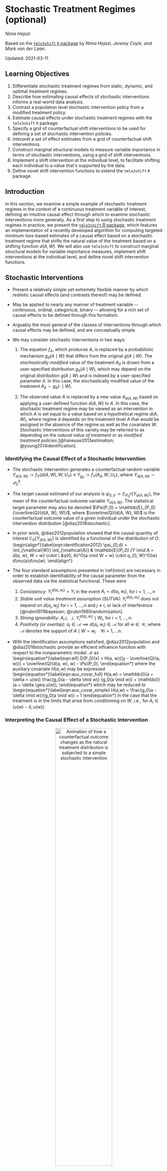 # Stochastic Treatment Regimes (optional)

_Nima Hejazi_

Based on the [`tmle3shift` `R` package](https://github.com/tlverse/tmle3shift)
by _Nima Hejazi, Jeremy Coyle, and Mark van der Laan_.

Updated: 2021-03-11

## Learning Objectives

1. Differentiate stochastic treatment regimes from static, dynamic, and optimal
   treatment regimes.
2. Describe how estimating causal effects of stochastic interventions informs a
   real-world data analysis.
3. Contrast a population level stochastic intervention policy from a modified
   treatment policy.
4. Estimate causal effects under stochastic treatment regimes with the
   `tmle3shift` `R` package.
5. Specify a grid of counterfactual shift interventions to be used for defining
   a set of stochastic intervention policies.
6. Interpret a set of effect estimates from a grid of counterfactual shift
   interventions.
7. Construct marginal structural models to measure variable importance in terms
   of stochastic interventions, using a grid of shift interventions.
8. Implement a shift intervention at the individual level, to facilitate
   shifting each individual to a value that's supported by the data.
9. Define novel shift intervention functions to extend the `tmle3shift` `R`
   package.

## Introduction

In this section, we examine a simple example of stochastic treatment regimes in
the context of a continuous treatment variable of interest, defining an
intuitive causal effect through which to examine stochastic interventions more
generally. As a first step to using stochastic
treatment regimes in practice, we present the [`tmle3shift` R
package](https://github.com/tlverse/tmle3shift), which features an
implementation of a recently developed algorithm for computing targeted minimum
loss-based estimates of a causal effect based on a stochastic treatment regime
that shifts the natural value of the treatment based on a shifting function
$d(A,W)$. We will also use `tmle3shift` to construct marginal structural models
for variable importance measures, implement shift interventions at the
individual level, and define novel shift intervention functions.

## Stochastic Interventions

* Present a relatively simple yet extremely flexible manner by which _realistic_
  causal effects (and contrasts thereof) may be defined.
* May be applied to nearly any manner of treatment variable -- continuous,
  ordinal, categorical, binary -- allowing for a rich set of causal effects to
  be defined through this formalism.
* Arguably the most general of the classes of interventions through which causal
  effects may be defined, and are conceptually simple.

* We may consider stochastic interventions in two ways:

  1. The equation $f_A$, which produces $A$, is replaced by a probabilistic
     mechanism $g_{\delta}(A \mid W)$ that differs from the original $g(A \mid
     W)$. The _stochastically modified_ value of the treatment $A_{\delta}$ is
     drawn from a user-specified distribution $g_\delta(A \mid W)$, which may
     depend on the original distribution $g(A \mid W)$ and is indexed by a
     user-specified parameter $\delta$. In this case, the stochastically
     modified value of the treatment $A_{\delta} \sim g_{\delta}(\cdot \mid W)$.

  2. The observed value $A$ is replaced by a new value $A_{d(A,W)}$ based on
     applying a user-defined function $d(A,W)$ to $A$. In this case, the
     stochastic treatment regime may be viewed as an intervention in which $A$
     is set equal to a value based on a hypothetical regime $d(A, W)$, where
     regime $d$ depends on the treatment level $A$ that would be assigned in the
     absence of the regime as well as the covariates $W$. Stochastic
     interventions of this variety may be referred to as depending on the
     _natural value of treatment_ or as _modified treatment policies_
     [@haneuse2013estimation; @young2014identification].

### Identifying the Causal Effect of a Stochastic Intervention

* The stochastic intervention generates a counterfactual random variable
  $Y_{d(A,W)} := f_Y(d(A,W), W, U_Y) \equiv Y_{g_{\delta}} := f_Y(A_{\delta},
  W, U_Y)$, where $Y_{d(A,W)} \sim \mathcal{P}_0^{\delta}$.

* The target causal estimand of our analysis is $\psi_{0, \delta} :=
  \mathbb{E}_{P_0^{\delta}}\{Y_{d(A,W)}\}$, the mean of the counterfactual
  outcome variable $Y_{d(A, W)}$. The statistical target parameter may also be
  denoted $\Psi(P_0) = \mathbb{E}_{P_0}{\overline{Q}(d(A, W), W)}$, where
  $\overline{Q}(d(A, W), W)$ is the counterfactual outcome value of a given
  individual under the stochastic intervention distribution
  [@diaz2018stochastic].

* In prior work, @diaz2012population showed that the causal quantity of interest
  $\mathbb{E}_0 \{Y_{d(A, W)}\}$ is identified by a functional of the
  distribution of $O$:
  \begin{align*}\label{eqn:identification2012}
    \psi_{0,d} = \int_{\mathcal{W}} \int_{\mathcal{A}} & \mathbb{E}_{P_0}
     \{Y \mid A = d(a, w), W = w\} \cdot \\ &q_{0, A}^O(a \mid W = w) \cdot
     q_{0, W}^O(w) d\mu(a)d\nu(w).
  \end{align*}

* The four standard assumptions presented in \ref{intro} are necessary in order
  to establish identifiability of the causal parameter from the observed data
  via the statistical functional. These were

  1. _Consistency_: $Y^{d(a_i, w_i)}_i = Y_i$ in the event $A_i = d(a_i, w_i)$,
     for $i = 1, \ldots, n$
  2. _Stable unit value treatment assumption (SUTVA)_: $Y^{d(a_i, w_i)}_i$ does
     not depend on $d(a_j, w_j)$ for $i = 1, \ldots, n$ and $j \neq i$, or lack
     of interference [@rubin1978bayesian; @rubin1980randomization].
  3. _Strong ignorability_: $A_i \perp \!\!\! \perp Y^{d(a_i, w_i)}_i \mid W_i$,
     for $i = 1, \ldots, n$.
  4. _Positivity (or overlap)_: $a_i \in \mathcal{A} \implies d(a_i, w_i) \in
     \mathcal{A}$ for all $w \in \mathcal{W}$, where $\mathcal{A}$ denotes the
     support of $A \mid W = w_i \quad \forall i = 1, \ldots n$.

* With the identification assumptions satisfied, @diaz2012population and
  @diaz2018stochastic provide an efficient influence function with respect to
  the nonparametric model $\mathcal{M}$ as
  \begin{equation*}\label{eqn:eif}
    D(P_0)(x) = H(a, w)({y - \overline{Q}(a, w)}) +
    \overline{Q}(d(a, w), w) - \Psi(P_0),
  \end{equation*}
  where the auxiliary covariate $H(a,w)$ may be expressed
  \begin{equation*}\label{eqn:aux_covar_full}
    H(a,w) = \mathbb{I}(a + \delta < u(w)) \frac{g_0(a - \delta \mid w)} {g_0(a \mid w)}
      + \mathbb{I}(a + \delta \geq u(w)),
  \end{equation*}
  which may be reduced to
  \begin{equation*}\label{eqn:aux_covar_simple}
    H(a,w) = \frac{g_0(a - \delta \mid w)}{g_0(a \mid w)} + 1
  \end{equation*}
  in the case that the treatment is in the limits that arise from conditioning
  on $W$, i.e., for $A_i \in (u(w) - \delta, u(w))$.

### Interpreting the Causal Effect of a Stochastic Intervention

<div class="figure" style="text-align: center">
<img src="img/gif/shift_animation.gif" alt="Animation of how a counterfactual outcome changes as the natural treatment distribution is subjected to a simple stochastic intervention" width="60%" />
<p class="caption">(\#fig:unnamed-chunk-1)Animation of how a counterfactual outcome changes as the natural treatment distribution is subjected to a simple stochastic intervention</p>
</div>

## Estimating the Causal Effect of a Stochastic Intervention with `tmle3shift`

We use `tmle3shift` to construct a targeted maximum likelihood (TML) estimator of
of a causal effect of a stochastic treatment regime that shifts the natural
value of the treatment based on a shifting function $d(A,W)$. We will follow
the recipe provided by @diaz2018stochastic, tailored to the `tmle3` framework:

1. Construct initial estimators $g_n$ of $g_0(A, W)$ and $Q_n$ of
   $\overline{Q}_0(A, W)$, perhaps using data-adaptive regression techniques.
2. For each observation $i$, compute an estimate $H_n(a_i, w_i)$ of the
   auxiliary covariate $H(a_i,w_i)$.
3. Estimate the parameter $\epsilon$ in the logistic regression model
   $$ \text{logit}\overline{Q}_{\epsilon, n}(a, w) =
   \text{logit}\overline{Q}_n(a, w) + \epsilon H_n(a, w),$$
   or an alternative regression model incorporating weights.
4. Compute TML estimator $\Psi_n$ of the target parameter, defining update
   $\overline{Q}_n^{\star}$ of the initial estimate
   $\overline{Q}_{n, \epsilon_n}$:
   \begin{equation*}\label{eqn:tmle}
     \Psi_n = \Psi(P_n^{\star}) = \frac{1}{n} \sum_{i = 1}^n
     \overline{Q}_n^{\star}(d(A_i, W_i), W_i).
   \end{equation*}

To start, let's load the packages we'll use and set a seed for simulation:


```r
library(tidyverse)
library(data.table)
library(sl3)
library(tmle3)
library(tmle3shift)
set.seed(429153)
```

**1. Construct initial estimators $g_n$ of $g_0(A, W)$ and $Q_n$ of
   $\overline{Q}_0(A, W)$.**

We need to estimate two components of the likelihood in order to construct a
TML estimator.

1. The outcome regression, $\hat{Q}_n$, which is a simple regression of the
   form $\mathbb{E}[Y \mid A,W]$.


```r
# learners used for conditional expectation regression
mean_learner <- Lrnr_mean$new()
fglm_learner <- Lrnr_glm_fast$new()
xgb_learner <- Lrnr_xgboost$new(nrounds = 200)
sl_regression_learner <- Lrnr_sl$new(
  learners = list(mean_learner, fglm_learner, xgb_learner)
)
```

2. The second of these is an estimate of the treatment mechanism, $\hat{g}_n$,
   i.e., the _propensity score_. In the case of a continuous intervention node
   $A$, such a quantity takes the form $p(A \mid W)$, which is a conditional
   density.  Generally speaking, conditional density estimation is a challenging
   problem that has received much attention in the literature. To estimate the
   treatment mechanism, we must make use of learning algorithms specifically
   suited to conditional density estimation; a list of such learners may be
   extracted from `sl3` by using `sl3_list_learners()`:


```r
sl3_list_learners("density")
#> [1] "Lrnr_density_discretize"     "Lrnr_density_hse"           
#> [3] "Lrnr_density_semiparametric" "Lrnr_haldensify"            
#> [5] "Lrnr_solnp_density"
```

To proceed, we'll select two of the above learners, `Lrnr_haldensify` for using
the highly adaptive lasso for conditional density estimation, based on an
algorithm given by @diaz2011super and implemented in @hejazi2020haldensify, and
semiparametric location-scale conditional density estimators implemented in the
[`sl3` package](https://github.com/tlverse/sl3). A Super Learner may be
constructed by pooling estimates from each of these modified conditional
density estimation techniques.


```r
# learners used for conditional densities (i.e., generalized propensity score)
haldensify_learner <- Lrnr_haldensify$new(
  n_bins = c(3, 5),
  lambda_seq = exp(seq(-1, -10, length = 200))
)
# semiparametric density estimator based on homoscedastic errors (HOSE)
hose_learner_xgb <- make_learner(Lrnr_density_semiparametric,
  mean_learner = xgb_learner
)
# semiparametric density estimator based on heteroscedastic errors (HESE)
hese_learner_xgb_fglm <- make_learner(Lrnr_density_semiparametric,
  mean_learner = xgb_learner,
  var_learner = fglm_learner
)
# SL for the conditional treatment density
sl_density_learner <- Lrnr_sl$new(
  learners = list(haldensify_learner, hose_learner_xgb,
                  hese_learner_xgb_fglm),
  metalearner = Lrnr_solnp_density$new()
)
```

Finally, we construct a `learner_list` object for use in constructing a TML
estimator of our target parameter of interest:


```r
Q_learner <- sl_regression_learner
g_learner <- sl_density_learner
learner_list <- list(Y = Q_learner, A = g_learner)
```

### Simulate Data


```r
# simulate simple data for tmle-shift sketch
n_obs <- 1000 # number of observations
tx_mult <- 2 # multiplier for the effect of W = 1 on the treatment

## baseline covariates -- simple, binary
W <- replicate(2, rbinom(n_obs, 1, 0.5))

## create treatment based on baseline W
A <- rnorm(n_obs, mean = tx_mult * W, sd = 1)

## create outcome as a linear function of A, W + white noise
Y <- rbinom(n_obs, 1, prob = plogis(A + W))

# organize data and nodes for tmle3
data <- data.table(W, A, Y)
setnames(data, c("W1", "W2", "A", "Y"))
node_list <- list(W = c("W1", "W2"), A = "A", Y = "Y")
head(data)
#>    W1 W2        A Y
#> 1:  1  1  3.58065 1
#> 2:  1  0  3.20718 1
#> 3:  1  1  1.03584 1
#> 4:  0  0 -0.65785 1
#> 5:  1  1  3.01990 1
#> 6:  1  1  2.78031 1
```

We now have an observed data structure (`data`) and a specification of the role
that each variable in the data set plays as the nodes in a _directed acyclic
graph_ (DAG) via _nonparametric structural equation models_ (NPSEMs).

To start, we will initialize a specification for the TMLE of our parameter of
interest (a `tmle3_Spec` in the `tlverse` nomenclature) simply by calling
`tmle_shift`. We specify the argument `shift_val = 0.5` when initializing the
`tmle3_Spec` object to communicate that we're interested in a shift of $0.5$ on
the scale of the treatment $A$ -- that is, we specify $\delta = 0.5$.


```r
# initialize a tmle specification
tmle_spec <- tmle_shift(
  shift_val = 0.5,
  shift_fxn = shift_additive,
  shift_fxn_inv = shift_additive_inv
)
```

As seen above, the `tmle_shift` specification object (like all `tmle3_Spec`
objects) does _not_ store the data for our specific analysis of interest. Later,
we'll see that passing a data object directly to the `tmle3` wrapper function,
alongside the instantiated `tmle_spec`, will serve to construct a `tmle3_Task`
object internally (see the `tmle3` documentation for details).

<!--
Note that in the initialization of the `tmle3_Spec`, we specified a shifting
function `shift_additive_bounded` (and its inverse). This shifting function
corresponds to a stochastic regime slightly more complicated than that
initially considered in @diaz2018stochastic. In particular,
`shift_additive_bounded` is encapsulates a procedure that determines an
acceptable set of shifting values for the shift $\delta$, allowing for the
observed treatment value of a given observation to be shifted if the auxiliary
covariate $H_n$ is bounded by a constant and not shifting the given observation
if this criterion does not hold. We discuss this in greater detail in the
sequel.
-->

### Targeted Estimation of Stochastic Interventions Effects


```r
tmle_fit <- tmle3(tmle_spec, data, node_list, learner_list)
#> 
#> Iter: 1 fn: 1384.3571	 Pars:  0.23160444 0.00001921 0.76837635
#> Iter: 2 fn: 1384.3571	 Pars:  0.23160449 0.00000771 0.76838780
#> solnp--> Completed in 2 iterations
tmle_fit
#> A tmle3_Fit that took 1 step(s)
#>    type         param init_est tmle_est       se   lower   upper
#> 1:  TSM E[Y_{A=NULL}]   0.8008  0.79852 0.012841 0.77335 0.82368
#>    psi_transformed lower_transformed upper_transformed
#> 1:         0.79852           0.77335           0.82368
```

The `print` method of the resultant `tmle_fit` object conveniently displays the
results from computing our TML estimator.

## Stochastic Interventions over a Grid of Counterfactual Shifts

* Consider an arbitrary scalar $\delta$ that defines a counterfactual outcome
  $\psi_n = Q_n(d(A, W), W)$, where, for simplicity, let $d(A, W) = A + \delta$.
  A simplified expression of the auxiliary covariate for the TMLE of $\psi$ is
  $H_n = \frac{g^{\star}(a \mid w)}{g(a \mid w)}$, where $g^{\star}(a \mid w)$
  defines the treatment mechanism with the stochastic intervention implemented.
  In this manner, we can specify a _grid_ of shifts $\delta$ to define a set of
  stochastic intervention policies in an _a priori_ manner.

* To ascertain whether a given choice of the shift $\delta$ is acceptable, let
  there be a bound $C(\delta) = \frac{g^{\star}(a \mid w)}{g(a \mid w)} \leq M$,
  where $g^{\star}(a \mid w)$ is a function of $\delta$ in part, and $M$ is a
  user-specified upper bound of $C(\delta)$. Then, $C(\delta)$ is a measure of
  the influence of a given observation (under a bound of the ratio of the
  conditional densities), which provides a way to limit the maximum influence of
  a given observation through a choice of the shift $\delta$.

* For the purpose of using such a shift in practice, the present software
  provides the functions `shift_additive_bounded` and
  `shift_additive_bounded_inv`, which define a variation of this shift:
  \begin{equation}
    \delta(a, w) =
      \begin{cases}
        \delta, & C(\delta) \leq M \\
        0, \text{otherwise} \\
      \end{cases},
  \end{equation}
  which corresponds to an intervention in which the natural value of treatment
  of a given observational unit is shifted by a value $\delta$ in the case that
  the ratio of the intervened density $g^{\star}(a \mid w)$ to the natural
  density $g(a \mid w)$ (that is, $C(\delta)$) does not exceed a bound $M$. In
  the case that the ratio $C(\delta)$ exceeds the bound $M$, the stochastic
  intervention policy does not apply to the given unit and they remain at their
  natural value of treatment $a$.

### Initializing `vimshift` through its `tmle3_Spec`

To start, we will initialize a specification for the TMLE of our parameter of
interest (called a `tmle3_Spec` in the `tlverse` nomenclature) simply by calling
`tmle_shift`. We specify the argument `shift_grid = seq(-1, 1, by = 1)`
when initializing the `tmle3_Spec` object to communicate that we're interested
in assessing the mean counterfactual outcome over a grid of shifts -1, 0, 1 on the scale of the treatment $A$.


```r
# what's the grid of shifts we wish to consider?
delta_grid <- seq(from = -1, to = 1, by = 1)

# initialize a tmle specification
tmle_spec <- tmle_vimshift_delta(
  shift_grid = delta_grid,
  max_shifted_ratio = 2
)
```

### Targeted Estimation of Stochastic Intervention Effects

One may walk through the step-by-step procedure for fitting the TML estimator
of the mean counterfactual outcome under each shift in the grid, using the
machinery exposed by the [`tmle3` R package](https://tlverse.org/tmle3), or
simply invoke the `tmle3` wrapper function  to fit the series of TML estimators
(one for each parameter defined by the grid delta) in a single function call.
For convenience, we choose the latter:


```r
tmle_fit <- tmle3(tmle_spec, data, node_list, learner_list)
#> 
#> Iter: 1 fn: 1385.6999	 Pars:  0.25334329 0.00004999 0.74660672
#> Iter: 2 fn: 1385.6999	 Pars:  0.25334348 0.00003044 0.74662609
#> solnp--> Completed in 2 iterations
tmle_fit
#> A tmle3_Fit that took 1 step(s)
#>          type          param init_est tmle_est        se   lower   upper
#> 1:        TSM  E[Y_{A=NULL}]  0.61655  0.61587 0.0139964 0.58844 0.64330
#> 2:        TSM  E[Y_{A=NULL}]  0.74115  0.73899 0.0138954 0.71176 0.76623
#> 3:        TSM  E[Y_{A=NULL}]  0.84916  0.84362 0.0107141 0.82262 0.86462
#> 4: MSM_linear MSM(intercept)  0.73562  0.73283 0.0120791 0.70915 0.75650
#> 5: MSM_linear     MSM(slope)  0.11631  0.11388 0.0053718 0.10335 0.12440
#>    psi_transformed lower_transformed upper_transformed
#> 1:         0.61587           0.58844           0.64330
#> 2:         0.73899           0.71176           0.76623
#> 3:         0.84362           0.82262           0.86462
#> 4:         0.73283           0.70915           0.75650
#> 5:         0.11388           0.10335           0.12440
```

_Remark_: The `print` method of the resultant `tmle_fit` object conveniently
displays the results from computing our TML estimator.

### Inference with Marginal Structural Models

Since we consider estimating the mean counterfactual outcome $\psi_n$ under
several values of the intervention $\delta$, taken from the aforementioned
$\delta$-grid, one approach for obtaining inference on a single summary measure
of these estimated quantities involves leveraging working marginal structural
models (MSMs). Summarizing the estimates $\psi_n$ through a working MSM allows
for inference on the _trend_ imposed by a $\delta$-grid to be evaluated via a
simple hypothesis test on a parameter of this working MSM. Letting
$\psi_{\delta}(P_0)$ be the mean outcome under a shift $\delta$ of the
treatment, we have $\vec{\psi}_{\delta} = (\psi_{\delta}: \delta)$ with
corresponding estimators $\vec{\psi}_{n, \delta} = (\psi_{n, \delta}: \delta)$.
Further, let $\beta(\vec{\psi}_{\delta}) = \phi((\psi_{\delta}: \delta))$. By a
straightforward application of the delta method (discussed previously), we may
write the efficient influence function of the MSM parameter $\beta$ in terms of
the EIFs of each of the corresponding point estimates. Based on this, inference
from a working MSM is rather straightforward. To wit, the limiting distribution
for $m_{\beta}(\delta)$ may be expressed $$\sqrt{n}(\beta_n - \beta_0) \to N(0,
\Sigma),$$ where $\Sigma$ is the empirical covariance matrix of
$\text{EIF}_{\beta}(O)$.


```r
tmle_fit$summary[4:5, ]
#>          type          param init_est tmle_est        se   lower  upper
#> 1: MSM_linear MSM(intercept)  0.73562  0.73283 0.0120791 0.70915 0.7565
#> 2: MSM_linear     MSM(slope)  0.11631  0.11388 0.0053718 0.10335 0.1244
#>    psi_transformed lower_transformed upper_transformed
#> 1:         0.73283           0.70915            0.7565
#> 2:         0.11388           0.10335            0.1244
```

### Directly Targeting the MSM Parameter $\beta$

Note that in the above, a working MSM is fit to the individual TML estimates of
the mean counterfactual outcome under a given value of the shift $\delta$ in
the supplied grid. The parameter of interest $\beta$ of the MSM is
asymptotically linear (and, in fact, a TML estimator) as a consequence of its
construction from individual TML estimators. In smaller samples, it may be
prudent to perform a TML estimation procedure that targets the parameter
$\beta$ directly, as opposed to constructing it from several independently
targeted TML estimates. An approach for constructing such an estimator is
proposed in the sequel.

Suppose a simple working MSM $\mathbb{E}Y_{g^0_{\delta}} = \beta_0 + \beta_1
\delta$, then a TML estimator targeting $\beta_0$ and $\beta_1$ may be
constructed as
$$\overline{Q}_{n, \epsilon}(A,W) = \overline{Q}_n(A,W) + \epsilon (H_1(g),
H_2(g),$$ for all $\delta$, where $H_1(g)$ is the auxiliary covariate for
$\beta_0$ and $H_2(g)$ is the auxiliary covariate for $\beta_1$.

To construct a targeted maximum likelihood estimator that directly targets the
parameters of the working marginal structural model, we may use the
`tmle_vimshift_msm` Spec (instead of the `tmle_vimshift_delta` Spec that
appears above):


```r
# initialize a tmle specification
tmle_msm_spec <- tmle_vimshift_msm(
  shift_grid = delta_grid,
  max_shifted_ratio = 2
)

# fit the TML estimator and examine the results
tmle_msm_fit <- tmle3(tmle_msm_spec, data, node_list, learner_list)
#> 
#> Iter: 1 fn: 1383.9032	 Pars:  0.25182819 0.00001248 0.74815933
#> Iter: 2 fn: 1383.9032	 Pars:  0.251828192 0.000007611 0.748164197
#> solnp--> Completed in 2 iterations
tmle_msm_fit
#> A tmle3_Fit that took 100 step(s)
#>          type          param init_est tmle_est        se   lower   upper
#> 1: MSM_linear MSM(intercept)  0.73688  0.73682 0.0120246 0.71326 0.76039
#> 2: MSM_linear     MSM(slope)  0.11604  0.11615 0.0053944 0.10558 0.12672
#>    psi_transformed lower_transformed upper_transformed
#> 1:         0.73682           0.71326           0.76039
#> 2:         0.11615           0.10558           0.12672
```

### Example with the WASH Benefits Data

To complete our walk through, let's turn to using stochastic interventions to
investigate the data from the WASH Benefits trial. To start, let's load the
data, convert all columns to be of class `numeric`, and take a quick look at it


```r
washb_data <- fread("https://raw.githubusercontent.com/tlverse/tlverse-data/master/wash-benefits/washb_data_subset.csv", stringsAsFactors = TRUE)
washb_data <- washb_data[!is.na(momage) & !is.na(momheight), ]
head(washb_data, 3)
#>      whz          tr fracode month aged    sex momage         momedu momheight
#> 1: -0.94 Handwashing  N06505     7  237   male     21 Primary (1-5y)    146.00
#> 2: -1.13     Control  N06505     8  310 female     26   No education    148.90
#> 3: -1.61     Control  N06524     3  162   male     25 Primary (1-5y)    153.75
#>        hfiacat Nlt18 Ncomp watmin elec floor walls roof asset_wardrobe
#> 1: Food Secure     1    25      2    1     0     1    1              0
#> 2: Food Secure     1     7      4    1     0     0    1              0
#> 3: Food Secure     0    15      2    0     0     1    1              0
#>    asset_table asset_chair asset_khat asset_chouki asset_tv asset_refrig
#> 1:           1           0          0            1        0            0
#> 2:           1           1          0            1        0            0
#> 3:           1           0          1            1        0            0
#>    asset_bike asset_moto asset_sewmach asset_mobile
#> 1:          0          0             0            0
#> 2:          0          0             0            1
#> 3:          0          0             0            0
```

Next, we specify our NPSEM via the `node_list` object. For our example analysis,
we'll consider the outcome to be the weight-for-height Z-score (as in previous
sections), the intervention of interest to be the mother's age at time of
child's birth, and take all other covariates to be potential confounders.


```r
node_list <- list(
  W = names(washb_data)[!(names(washb_data) %in%
    c("whz", "momage"))],
  A = "momage", Y = "whz"
)
```

Were we to consider the counterfactual weight-for-height Z-score under shifts in
the age of the mother at child's birth, how would we interpret estimates of our
parameter?

To simplify our interpretation, consider a shift (up or down) of two years in
the mother's age (i.e., $\delta = \{-2, 0, 2\}$); in this setting, a stochastic
intervention would correspond to a policy advocating that potential mothers
defer or accelerate plans of having a child for two calendar years, possibly
implemented through the deployment of an encouragement design.

First, let's try a simple upward shift of just two years:

```r
# initialize a tmle specification for just a single delta shift
washb_shift_spec <- tmle_shift(
  shift_val = 2,
  shift_fxn = shift_additive,
  shift_fxn_inv = shift_additive_inv
)
```

To examine the effect modification approach we looked at in previous chapters,
we'll estimate the effect of this shift $\delta = 2$ while stratifying on the
mother's education level (`momedu`, a categorical variable with three levels).
For this, we augment our initialized `tmle3_Spec` object like so


```r
# initialize effect modification specification around previous specification
washb_shift_strat_spec <-  tmle_stratified(washb_shift_spec, "momedu")
```

Prior to running our analysis, we'll modify the `learner_list` object we had
created to include just one of the semiparametric location-scale conditional
density estimators, as fitting of these estimators is much faster than the more
computationally intensive approach implemented in the
[`haldensify` package](ihttps://CRAN.R-project.org/package=haldensify)
[@hejazi2020haldensify].


```r
# learners used for conditional density regression (i.e., propensity score),
# but we need to turn on cross-validation for this conditional density learner
hose_learner_xgb_cv <- Lrnr_cv$new(
  learner = hose_learner_xgb,
  full_fit = TRUE
)

# modify learner list, using existing SL for Q fit
learner_list <- list(Y = Q_learner, A = hose_learner_xgb_cv)
```

Now we're ready to construct a TML estimate of the shift parameter at
$\delta = 2$, stratified across levels of our variable of interest:


```r
# fit stratified TMLE
washb_shift_strat_fit <- tmle3(washb_shift_strat_spec, washb_data, node_list,
                               learner_list)
washb_shift_strat_fit
#> A tmle3_Fit that took 1 step(s)
#>              type                             param init_est tmle_est       se
#> 1:            TSM                     E[Y_{A=NULL}] -0.57207 -0.56941 0.048206
#> 2: stratified TSM  E[Y_{A=NULL}] | V=Primary (1-5y) -0.62300 -0.69199 0.076811
#> 3: stratified TSM    E[Y_{A=NULL}] | V=No education -0.68685 -0.86672 0.128939
#> 4: stratified TSM E[Y_{A=NULL}] | V=Secondary (>5y) -0.50711 -0.40696 0.067622
#>       lower    upper psi_transformed lower_transformed upper_transformed
#> 1: -0.66389 -0.47493        -0.56941          -0.66389          -0.47493
#> 2: -0.84254 -0.54145        -0.69199          -0.84254          -0.54145
#> 3: -1.11944 -0.61401        -0.86672          -1.11944          -0.61401
#> 4: -0.53950 -0.27443        -0.40696          -0.53950          -0.27443
```

For the next example, we'll use the variable importance strategy of considering
a grid of stochastic interventions to evaluate the weight-for-height Z-score
under a shift in the mother's age down by two years ($\delta = -2$) through up
by two years ($\delta = 2$), incrementing by a single year between the two. To
do this, we simply initialize a `Spec` `tmle_vimshift_delta` similar to how we
did in a previous example:


```r
# initialize a tmle specification for the variable importance parameter
washb_vim_spec <- tmle_vimshift_delta(
  shift_grid = seq(from = -2, to = 2, by = 1),
  max_shifted_ratio = 2
)
```

Having made the above preparations, we're now ready to estimate the
counterfactual mean of the weight-for-height Z-score under a small grid of
shifts in the mother's age at child's birth. Just as before, we do this through
a simple call to our `tmle3` wrapper function:


```r
washb_tmle_fit <- tmle3(washb_vim_spec, washb_data, node_list, learner_list)
washb_tmle_fit
#> A tmle3_Fit that took 1 step(s)
#>          type          param   init_est   tmle_est        se      lower
#> 1:        TSM  E[Y_{A=NULL}] -0.5608084 -0.5552156 0.0469064 -0.6471504
#> 2:        TSM  E[Y_{A=NULL}] -0.5638623 -0.5644702 0.0466125 -0.6558290
#> 3:        TSM  E[Y_{A=NULL}] -0.5663920 -0.5652941 0.0466314 -0.6566901
#> 4:        TSM  E[Y_{A=NULL}] -0.5687408 -0.5681002 0.0463126 -0.6588712
#> 5:        TSM  E[Y_{A=NULL}] -0.5708337 -0.5716047 0.0468992 -0.6635256
#> 6: MSM_linear MSM(intercept) -0.5661274 -0.5649370 0.0465180 -0.6561105
#> 7: MSM_linear     MSM(slope) -0.0024929 -0.0036408 0.0012834 -0.0061563
#>         upper psi_transformed lower_transformed upper_transformed
#> 1: -0.4632807      -0.5552156        -0.6471504        -0.4632807
#> 2: -0.4731114      -0.5644702        -0.6558290        -0.4731114
#> 3: -0.4738982      -0.5652941        -0.6566901        -0.4738982
#> 4: -0.4773292      -0.5681002        -0.6588712        -0.4773292
#> 5: -0.4796839      -0.5716047        -0.6635256        -0.4796839
#> 6: -0.4737634      -0.5649370        -0.6561105        -0.4737634
#> 7: -0.0011254      -0.0036408        -0.0061563        -0.0011254
```

---

## Exercises

1. Set the `sl3` library of algorithms for the Super Learner to a simple,
   interpretable library and use this new library to estimate the counterfactual
   mean of mother's age at child's birth (`momage`) under a shift $\delta = 0$.
   What does this counterfactual mean equate to in terms of the observed data?

2. Describe two (equivalent) ways in which the causal effects of stochastic
   interventions may be interpreted.

3. Using a grid of values of the shift parameter $\delta$ (e.g., $\{-1, 0,
   +1\}$), repeat the analysis on the variable of interest (`momage`),
   summarizing the trend for this sequence of shifts using a marginal structural
   model.

4. For either the grid of shifts in the example preceding the exercises or that
   estimated in (3) above, plot the resultant estimates against their respective
   counterfactual shifts. Graphically add to the scatterplot a line with slope
   and intercept equivalent to the MSM fit through the individual TML estimates.

5. How does the marginal structural model we used to summarize the trend along
   the sequence of shifts previously help to contextualize the estimated effect
   for a single shift? That is, how does access to estimates across several
   shifts and the marginal structural model parameters allow us to more richly
   interpret our findings?
